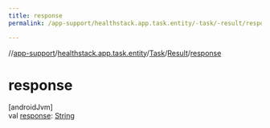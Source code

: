 ```yaml
---
title: response
permalink: /app-support/healthstack.app.task.entity/-task/-result/response.html

---
```

//[app-support](../../../../index.html)/[healthstack.app.task.entity](../../index.html)/[Task](../index.html)/[Result](index.html)/[response](response.html)



# response



[androidJvm]\
val [response](response.html): [String](https://kotlinlang.org/api/latest/jvm/stdlib/kotlin/-string/index.html)




